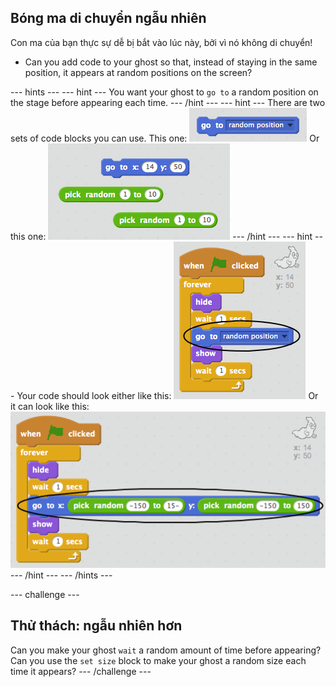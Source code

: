 ## Bóng ma di chuyển ngẫu nhiên

Con ma của bạn thực sự dễ bị bắt vào lúc này, bởi vì nó không di chuyển!

+ Can you add code to your ghost so that, instead of staying in the same position, it appears at random positions on the screen?

\--- hints \--- \--- hint \--- You want your ghost to `go to` a random position on the stage before appearing each time. \--- /hint \--- \--- hint \--- There are two sets of code blocks you can use. This one: ![screenshot](images/ghost-random-blocks-1.png) Or this one: ![screenshot](images/ghost-random-blocks-2.png) \--- /hint \--- \--- hint \--- Your code should look either like this: ![screenshot](images/ghost-random-code-1.png) Or it can look like this: ![screenshot](images/ghost-random-code-2.png) \--- /hint \--- \--- /hints \---

\--- challenge \---

## Thử thách: ngẫu nhiên hơn

Can you make your ghost `wait` a random amount of time before appearing? Can you use the `set size` block to make your ghost a random size each time it appears? \--- /challenge \---